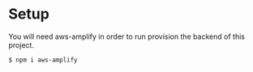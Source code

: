 # Setup

You will need aws-amplify in order to run provision the backend of this project.

`$ npm i aws-amplify`

